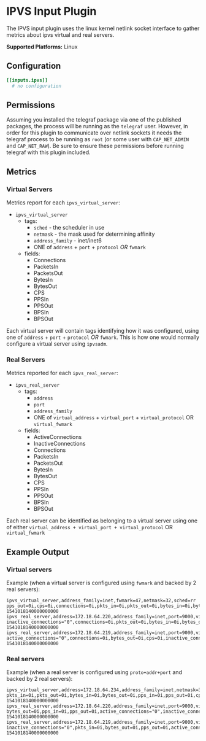 # IPVS Input Plugin

The IPVS input plugin uses the linux kernel netlink socket interface to gather
metrics about ipvs virtual and real servers.

**Supported Platforms:** Linux

## Configuration

```toml
[[inputs.ipvs]]
  # no configuration
```

## Permissions

Assuming you installed the telegraf package via one of the published packages,
the process will be running as the `telegraf` user. However, in order for this
plugin to communicate over netlink sockets it needs the telegraf process to be
running as `root` (or some user with `CAP_NET_ADMIN` and `CAP_NET_RAW`). Be sure
to ensure these permissions before running telegraf with this plugin included.

## Metrics

### Virtual Servers

Metrics report for each `ipvs_virtual_server`:

- `ipvs_virtual_server`
  - tags:
    - `sched` - the scheduler in use
    - `netmask` - the mask used for determining affinity
    - `address_family` - inet/inet6
    - ONE of `address` + `port` + `protocol` *OR* `fwmark`
  - fields:
    - Connections
    - PacketsIn
    - PacketsOut
    - BytesIn
    - BytesOut
    - CPS
    - PPSIn
    - PPSOut
    - BPSIn
    - BPSOut

Each virtual server will contain tags identifying how it was configured, using
one of `address` + `port` + `protocol` *OR* `fwmark`. This is how one would
normally configure a virtual server using `ipvsadm`.

### Real Servers

Metrics reported for each `ipvs_real_server`:

- `ipvs_real_server`
  - tags:
    - `address`
    - `port`
    - `address_family`
    - ONE of `virtual_address` + `virtual_port` + `virtual_protocol` OR `virtual_fwmark`
  - fields:
    - ActiveConnections
    - InactiveConnections
    - Connections
    - PacketsIn
    - PacketsOut
    - BytesIn
    - BytesOut
    - CPS
    - PPSIn
    - PPSOut
    - BPSIn
    - BPSOut

Each real server can be identified as belonging to a virtual server using one of
either `virtual_address + virtual_port + virtual_protocol` OR `virtual_fwmark`

## Example Output

### Virtual servers

Example (when a virtual server is configured using `fwmark` and backed by 2 real servers):
```
ipvs_virtual_server,address_family=inet,fwmark=47,netmask=32,sched=rr pps_out=0i,cps=0i,connections=0i,pkts_in=0i,pkts_out=0i,bytes_in=0i,bytes_out=0i,pps_in=0i 1541018140000000000
ipvs_real_server,address=172.18.64.220,address_family=inet,port=9000,virtual_fwmark=47 inactive_connections="0",connections=0i,pkts_out=0i,bytes_in=0i,bytes_out=0i,cps=0i,active_connections="0",pkts_in=0i,pps_in=0i,pps_out=0i 1541018140000000000
ipvs_real_server,address=172.18.64.219,address_family=inet,port=9000,virtual_fwmark=47 active_connections="0",connections=0i,bytes_out=0i,cps=0i,inactive_connections="0",pkts_in=0i,pkts_out=0i,bytes_in=0i,pps_in=0i,pps_out=0i 1541018140000000000
```

### Real servers

Example (when a real server is configured using `proto+addr+port` and backed by 2 real servers):
```
ipvs_virtual_server,address=172.18.64.234,address_family=inet,netmask=32,port=9000,protocol=tcp,sched=rr pkts_in=0i,pkts_out=0i,bytes_in=0i,bytes_out=0i,pps_in=0i,pps_out=0i,cps=0i,connections=0i 1541018140000000000
ipvs_real_server,address=172.18.64.220,address_family=inet,port=9000,virtual_address=172.18.64.234,virtual_port=9000,virtual_protocol=tcp bytes_out=0i,pps_in=0i,pps_out=0i,active_connections="0",inactive_connections="0",pkts_out=0i,cps=0i,connections=0i,pkts_in=0i,bytes_in=0i 1541018140000000000
ipvs_real_server,address=172.18.64.219,address_family=inet,port=9000,virtual_address=172.18.64.234,virtual_port=9000,virtual_protocol=tcp inactive_connections="0",pkts_in=0i,bytes_out=0i,pps_out=0i,active_connections="0",pkts_out=0i,bytes_in=0i,pps_in=0i,cps=0i,connections=0i 1541018140000000000
```
